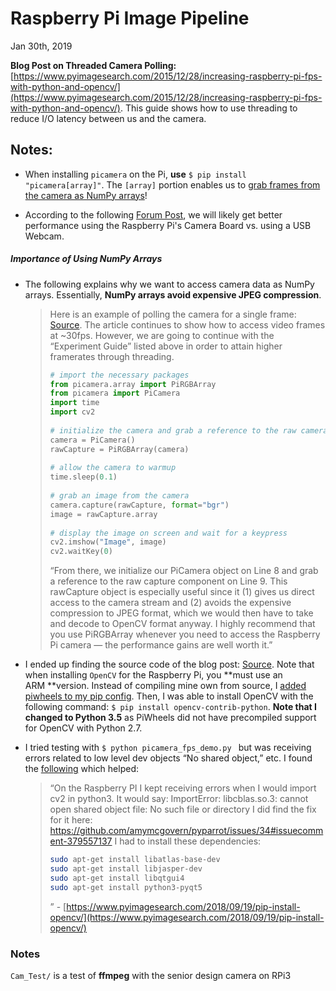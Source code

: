 # Raspberry Pi Image Pipeline
Jan 30th, 2019

**Blog Post on Threaded Camera Polling:** [https://www.pyimagesearch.com/2015/12/28/increasing-raspberry-pi-fps-with-python-and-opencv/](https://www.pyimagesearch.com/2015/12/28/increasing-raspberry-pi-fps-with-python-and-opencv/). This guide shows how to use threading to reduce I/O latency between us and the camera.

## Notes:
* When installing `picamera` on the Pi, **use** `$ pip install "picamera[array]"`.  The `[array]` portion enables us to [grab frames from the camera as NumPy arrays](https://www.pyimagesearch.com/2015/03/30/accessing-the-raspberry-pi-camera-with-opencv-and-python/)!

* According to the following [Forum Post](https://www.raspberrypi.org/forums/viewtopic.php?t=85899), we will likely get better performance using the Raspberry Pi's Camera Board vs. using a USB Webcam.

##### Importance of Using NumPy Arrays
* The following explains why we want to access camera data as NumPy arrays.  Essentially, **NumPy arrays avoid expensive JPEG compression**.
	> Here is an example of polling the camera for a single frame: [Source](https://www.pyimagesearch.com/2015/03/30/accessing-the-raspberry-pi-camera-with-opencv-and-python/). The article continues to show how to access video frames at ~30fps.  However, we are going to continue with the “Experiment Guide” listed above in order to attain higher framerates through threading.
	> ```python
	> # import the necessary packages
	> from picamera.array import PiRGBArray
	> from picamera import PiCamera
	> import time
	> import cv2
	>  
	> # initialize the camera and grab a reference to the raw camera capture
	> camera = PiCamera()
	> rawCapture = PiRGBArray(camera)
	>  
	> # allow the camera to warmup
	> time.sleep(0.1)
	>  
	> # grab an image from the camera
	> camera.capture(rawCapture, format="bgr")
	> image = rawCapture.array
	>  
	> # display the image on screen and wait for a keypress
	> cv2.imshow("Image", image)
	> cv2.waitKey(0)
	> ```
	> “From there, we initialize our PiCamera object on Line 8 and grab a reference to the raw capture component on Line 9. This rawCapture  object is especially useful since it (1) gives us direct access to the camera stream and (2) avoids the expensive compression to JPEG format, which we would then have to take and decode to OpenCV format anyway. I highly recommend that you use PiRGBArray  whenever you need to access the Raspberry Pi camera — the performance gains are well worth it.”

* I ended up finding the source code of the blog post: [Source](./blog_code/ "Source Code in Repo"). Note that when installing `OpenCV` for the Raspberry Pi, you **must use an ARM **version.  Instead of compiling mine own from source, I [added piwheels to my pip config](https://www.piwheels.org).  Then, I was able to install OpenCV with the following command: `$ pip install opencv-contrib-python`.  **Note that I changed to Python 3.5** as PiWheels did not have precompiled support for OpenCV with Python 2.7.
* I tried testing with `$ python picamera_fps_demo.py ` but was receiving errors related to low level dev objects “No shared object,” etc.  I found the [following](https://www.pyimagesearch.com/2018/09/19/pip-install-opencv/) which helped: 
	> “On the Raspberry PI I kept receiving errors when I would import cv2 in python3.
	> It would say: ImportError: libcblas.so.3: cannot open shared object file: No such file or directory
	> I did find the fix for it here: https://github.com/amymcgovern/pyparrot/issues/34#issuecomment-379557137
	> I had to install these dependencies:
	> ```bash
	> sudo apt-get install libatlas-base-dev
	> sudo apt-get install libjasper-dev
	> sudo apt-get install libqtgui4
	> sudo apt-get install python3-pyqt5
	> ```
	> ” - [https://www.pyimagesearch.com/2018/09/19/pip-install-opencv/](https://www.pyimagesearch.com/2018/09/19/pip-install-opencv/)


### Notes
`Cam_Test/` is a test of **ffmpeg** with the senior design camera on RPi3
